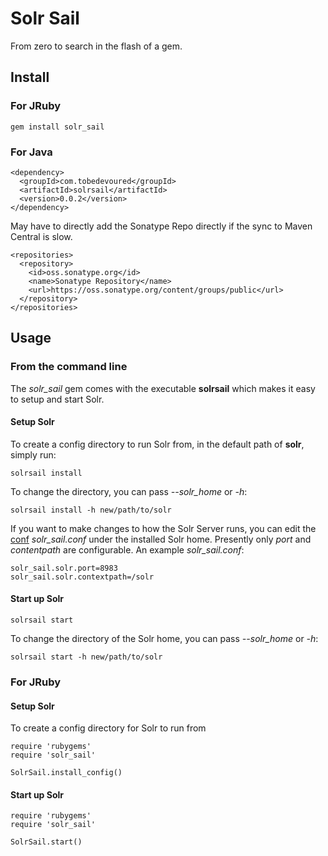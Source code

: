 # Solr Sail

From zero to search in the flash of a gem.

## Install

### For JRuby

    gem install solr_sail

### For Java

    <dependency>
      <groupId>com.tobedevoured</groupId>
      <artifactId>solrsail</artifactId>
      <version>0.0.2</version>
    </dependency>
    
May have to directly add the Sonatype Repo directly if the sync to Maven Central
is slow.

    <repositories>
      <repository>
        <id>oss.sonatype.org</id>
        <name>Sonatype Repository</name>
        <url>https://oss.sonatype.org/content/groups/public</url>
      </repository>
    </repositories>
    
## Usage

### From the command line

The _solr_sail_ gem comes with the executable **solrsail** which makes it easy to setup 
and start Solr.

#### Setup Solr

To create a config directory to run Solr from, in the default path of **solr**, 
simply run:

    solrsail install
    
To change the directory, you can pass _--solr_home_ or _-h_:
  
    solrsail install -h new/path/to/solr
    
If you want to make changes to how the Solr Server runs, you can edit the 
[conf](https://github.com/typesafehub/config) _solr_sail.conf_ under the installed
Solr home. Presently only _port_ and _contentpath_ are configurable. An example 
_solr_sail.conf_:

    solr_sail.solr.port=8983
    solr_sail.solr.contextpath=/solr
    
#### Start up Solr

    solrsail start
    
To change the directory of the Solr home, you can pass _--solr_home_ or _-h_:
  
    solrsail start -h new/path/to/solr
    
### For JRuby

#### Setup Solr

To create a config directory for Solr to run from

    require 'rubygems'
    require 'solr_sail'
    
    SolrSail.install_config()

#### Start up Solr    

    require 'rubygems'
    require 'solr_sail'
    
    SolrSail.start()
      
    